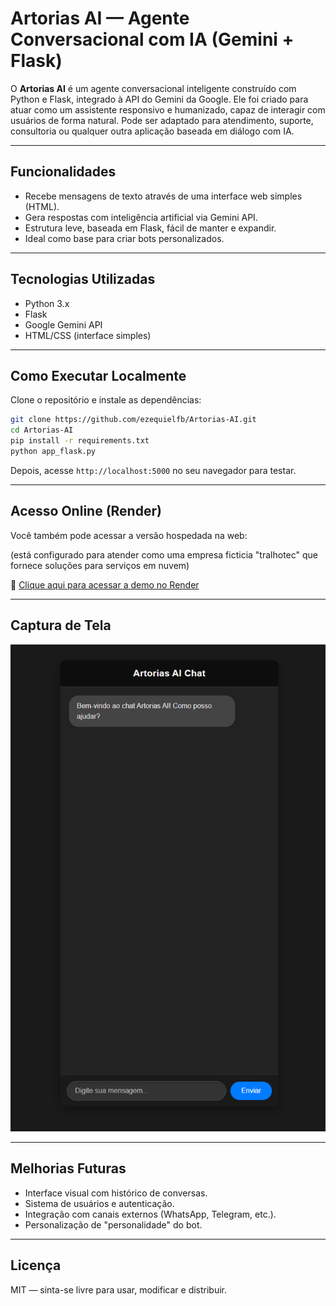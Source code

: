 # Artorias AI — Agente Conversacional com IA (Gemini + Flask)

O **Artorias AI** é um agente conversacional inteligente construído com Python e Flask, integrado à API do Gemini da Google. Ele foi criado para atuar como um assistente responsivo e humanizado, capaz de interagir com usuários de forma natural. Pode ser adaptado para atendimento, suporte, consultoria ou qualquer outra aplicação baseada em diálogo com IA.

---

## Funcionalidades

- Recebe mensagens de texto através de uma interface web simples (HTML).
- Gera respostas com inteligência artificial via Gemini API.
- Estrutura leve, baseada em Flask, fácil de manter e expandir.
- Ideal como base para criar bots personalizados.

---

## Tecnologias Utilizadas

- Python 3.x  
- Flask  
- Google Gemini API  
- HTML/CSS (interface simples)

---

## Como Executar Localmente

Clone o repositório e instale as dependências:

```bash
git clone https://github.com/ezequielfb/Artorias-AI.git
cd Artorias-AI
pip install -r requirements.txt
python app_flask.py
```

Depois, acesse `http://localhost:5000` no seu navegador para testar.

---

## Acesso Online (Render)

Você também pode acessar a versão hospedada na web:

(está configurado para atender como uma empresa ficticia "tralhotec" que fornece soluções para serviços em nuvem)

🔗 [Clique aqui para acessar a demo no Render](https://ezequielfb.github.io/Artorias-AI/)

---

## Captura de Tela

![Print da interface do Artorias AI](Assets/artorias.png)


---

## Melhorias Futuras

- Interface visual com histórico de conversas.
- Sistema de usuários e autenticação.
- Integração com canais externos (WhatsApp, Telegram, etc.).
- Personalização de "personalidade" do bot.

---

## Licença

MIT — sinta-se livre para usar, modificar e distribuir.

